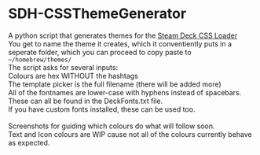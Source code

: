 # SDH-CSSThemeGenerator
A python script that generates themes for the [Steam Deck CSS Loader](https://github.com/suchmememanyskill/SDH-CssLoader) <br>
You get to name the theme it creates, which it conventiently puts in a seperate folder, which you can proceed to copy paste to <br> ```~/homebrew/themes/``` <br>
The script asks for several inputs: <br>
Colours are hex WITHOUT the hashtags <br>
The template picker is the full filename (there will be added more) <br>
All of the fontnames are lower-case with hyphens instead of spacebars. These can all be found in the DeckFonts.txt file. <br>
If you have custom fonts installed, these can be used too. <br> <br>
Screenshots for guiding which colours do what will follow soon.<br>
Text and Icon colours are WIP cause not all of the colours currently behave as expected. <br>
